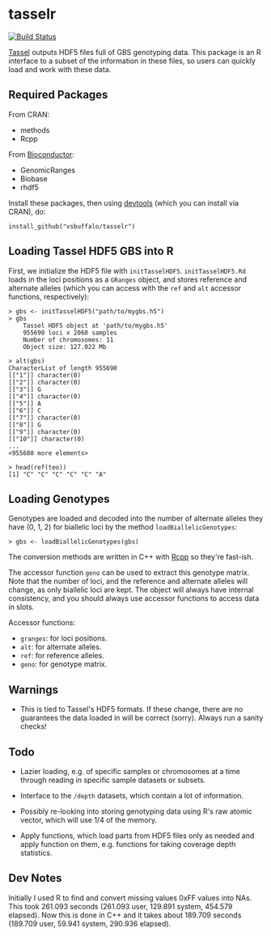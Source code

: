 # tasselr

[![Build Status](https://travis-ci.org/vsbuffalo/tasselr.svg?branch=master)](https://travis-ci.org/vsbuffalo/tasselr)

[Tassel](http://www.maizegenetics.net/index.php?option=com_content&task=view&id=89&Itemid=119)
outputs HDF5 files full of GBS genotyping data. This package is an R interface
to a subset of the information in these files, so users can quickly load and
work with these data.

## Required Packages

From CRAN:

 - methods
 - Rcpp

From [Bioconductor](http://bioconductor.org):

 - GenomicRanges
 - Biobase
 - rhdf5

Install these packages, then using
[devtools](https://github.com/hadley/devtools) (which you can install via
CRAN), do:

    install_github("vsbuffalo/tasselr")

## Loading Tassel HDF5 GBS into R

First, we initialize the HDF5 file with `initTasselHDF5`. `initTasselHDF5.Rd`
loads in the loci positions as a `GRanges` object, and stores reference and
alternate alleles (which you can access with the `ref` and `alt` accessor
functions, respectively):

    > gbs <- initTasselHDF5("path/to/mygbs.h5")
    > gbs
		Tassel HDF5 object at 'path/to/mygbs.h5'
		955690 loci x 2060 samples
		Number of chromosomes: 11
		Object size: 127.022 Mb

    > alt(gbs)
    CharacterList of length 955690
    [["1"]] character(0)
    [["2"]] character(0)
    [["3"]] G
    [["4"]] character(0)
    [["5"]] A
    [["6"]] C
    [["7"]] character(0)
    [["8"]] G
    [["9"]] character(0)
    [["10"]] character(0)
    ...
    <955680 more elements>

    > head(ref(teo))
    [1] "C" "C" "C" "C" "C" "A"

## Loading Genotypes

Genotypes are loaded and decoded into the number of alternate alleles they have
(0, 1, 2) for biallelic loci by the method `loadBiallelicGenotypes`:

    > gbs <- loadBiallelicGenotypes(gbs)

The conversion methods are written in C++ with [Rcpp](http://www.rcpp.org/) so
they're fast-ish.

The accessor function `geno` can be used to extract this genotype matrix. Note
that the number of loci, and the reference and alternate alleles will change,
as only biallelic loci are kept. The object will always have internal
consistency, and you should always use accessor functions to access data in
slots.

Accessor functions:

 - `granges`: for loci positions.
 - `alt`: for alternate alleles.
 - `ref`: for reference alleles.
 - `geno`: for genotype matrix.

## Warnings

 - This is tied to Tassel's HDF5 formats. If these change, there are no
   guarantees the data loaded in will be correct (sorry). Always run a sanity
	 checks!

## Todo

 - Lazier loading, e.g. of specific samples or chromosomes at a time through
   reading in specific sample datasets or subsets.

 - Interface to the `/depth` datasets, which contain a lot of information.

 - Possibly re-looking into storing genotyping data using R's raw atomic
   vector, which will use 1/4 of the memory.

 - Apply functions, which load parts from HDF5 files only as needed and apply
   function on them, e.g. functions for taking coverage depth statistics.

## Dev Notes

Initially I used R to find and convert missing values 0xFF values into NAs.
This took 261.093 seconds (261.093 user, 129.891 system, 454.579 elapsed). Now
this is done in C++ and it takes about 189.709 seconds (189.709 user, 59.941
system, 290.936 elapsed).
